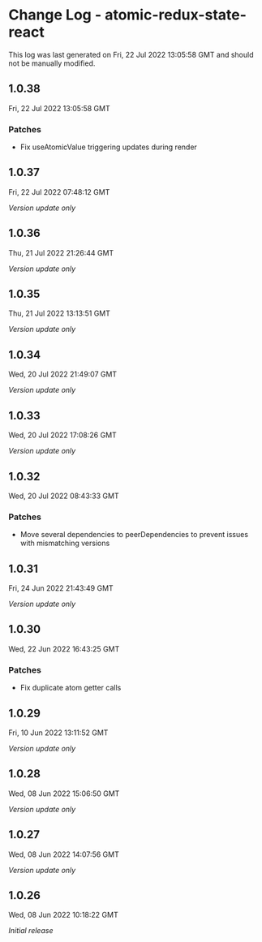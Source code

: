 # Change Log - atomic-redux-state-react

This log was last generated on Fri, 22 Jul 2022 13:05:58 GMT and should not be manually modified.

## 1.0.38
Fri, 22 Jul 2022 13:05:58 GMT

### Patches

- Fix useAtomicValue triggering updates during render

## 1.0.37
Fri, 22 Jul 2022 07:48:12 GMT

_Version update only_

## 1.0.36
Thu, 21 Jul 2022 21:26:44 GMT

_Version update only_

## 1.0.35
Thu, 21 Jul 2022 13:13:51 GMT

_Version update only_

## 1.0.34
Wed, 20 Jul 2022 21:49:07 GMT

_Version update only_

## 1.0.33
Wed, 20 Jul 2022 17:08:26 GMT

_Version update only_

## 1.0.32
Wed, 20 Jul 2022 08:43:33 GMT

### Patches

- Move several dependencies to peerDependencies to prevent issues with mismatching versions

## 1.0.31
Fri, 24 Jun 2022 21:43:49 GMT

_Version update only_

## 1.0.30
Wed, 22 Jun 2022 16:43:25 GMT

### Patches

- Fix duplicate atom getter calls

## 1.0.29
Fri, 10 Jun 2022 13:11:52 GMT

_Version update only_

## 1.0.28
Wed, 08 Jun 2022 15:06:50 GMT

_Version update only_

## 1.0.27
Wed, 08 Jun 2022 14:07:56 GMT

_Version update only_

## 1.0.26
Wed, 08 Jun 2022 10:18:22 GMT

_Initial release_

